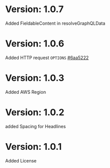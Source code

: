 # Version: 1.0.7
Added FieldableContent in resolveGraphQLData

# Version: 1.0.6

Added HTTP request `OPTIONS` [#6aa5222](https://github.com/Karls-Developers/MediaBundle/commit/6aa522218e57325a1c8ec306ff6c1c9099af7444)

# Version: 1.0.3

Added AWS Region

# Version: 1.0.2

added Spacing for Headlines

# Version: 1.0.1

Added License